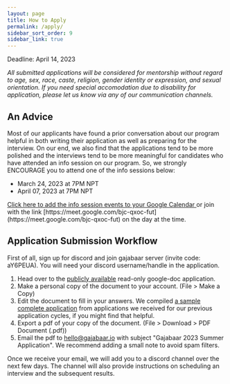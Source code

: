 ```yaml
---
layout: page
title: How to Apply
permalink: /apply/
sidebar_sort_order: 9
sidebar_link: true
---
```


Deadline: April 14, 2023

*All submitted applications will be considered for mentorship 
without regard to age, sex, race, caste, religion, 
gender identity or expression, and sexual orientation. 
If you need special accomodation due to disability for application, 
please let us know via any of our communication channels.*

## An Advice
Most of our applicants have found a prior conversation about our program
helpful in both writing their application as well as preparing for the interview.
On our end, we also find that the applications tend to be more polished and
the interviews tend to be more meaningful for candidates 
who have attended an info session on our program.
So, we strongly ENCOURAGE you to attend one of the info sessions below:
- March 24, 2023 at 7PM NPT 
- April 07, 2023 at 7PM NPT
<a target="_blank" href="https://calendar.google.com/calendar/event?action=TEMPLATE&amp;tmeid=Mzh0MGowNjdkam1naTI5a2twa3ZoMDc3Y3VfMjAyMzAzMjRUMTMxNTAwWiBueXUuZWR1X3FqazdiZ2gwcGUyM2sxZGU1b21ibzdhYmg0QGc&amp;tmsrc=nyu.edu_qjk7bgh0pe23k1de5ombo7abh4%40group.calendar.google.com&amp;scp=ALL">
Click here to add the info session events to your Google Calendar
</a>
 or join with the link [https://meet.google.com/bjc-qxoc-fut](https://meet.google.com/bjc-qxoc-fut)
 on the day at the time.

## Application Submission Workflow
First of all, sign up for discord and join gajabaar server
(invite code: aY6PEUA). You will need your discord username/handle
in the application.

1. Head over to the 
[publicly available](https://docs.google.com/document/d/1v1B2OV1qczRLdAkB5NoOhSNdzpTbvx9zbkInYFE9icg/edit?usp=sharing) 
read-only google-doc application.
2. Make a personal copy of the document to your account. (File > Make a Copy)
3. Edit the document to fill in your answers. We compiled 
[a sample complete application](https://docs.google.com/document/d/1D1m_fpLILB8AEK33WCl_cy635-T1mumWuUD-eeXKQvE/edit?usp=sharing) 
from applications we 
received for our previous application cycles, if you might find that helpful.
4. Export a pdf of your copy of the document. (File > Download > PDF Document (.pdf))
5. Email the pdf to [hello@gajabaar.io](mailto:hello@gajabaar.io) with subject "Gajabaar 2023 Summer Application". We recommend adding
a small note to avoid spam filters.

Once we receive your email, 
we will add you to a discord channel over the next few days.
The channel will also provide instructions on 
scheduling an interview and the subsequent results.
